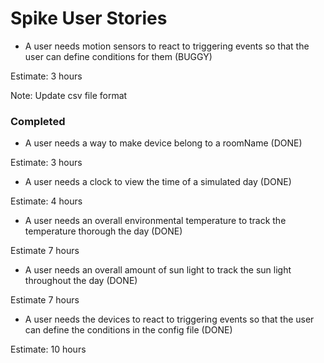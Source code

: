 # Spike User Stories

- A user needs motion sensors to react to triggering events so that the user can define conditions for them (BUGGY)

Estimate: 3 hours

Note: Update csv file format

### Completed

- A user needs a way to make device belong to a roomName (DONE)

Estimate: 3 hours

- A user needs a clock to view the time of a simulated day (DONE)

Estimate: 4 hours

- A user needs an overall environmental temperature to track the temperature thorough the day (DONE)

Estimate 7 hours

- A user needs an overall amount of sun light to track the sun light throughout the day (DONE)

Estimate 7 hours

- A user needs the devices to react to triggering events so that the user can define the conditions in the config file 
(DONE)

Estimate: 10 hours